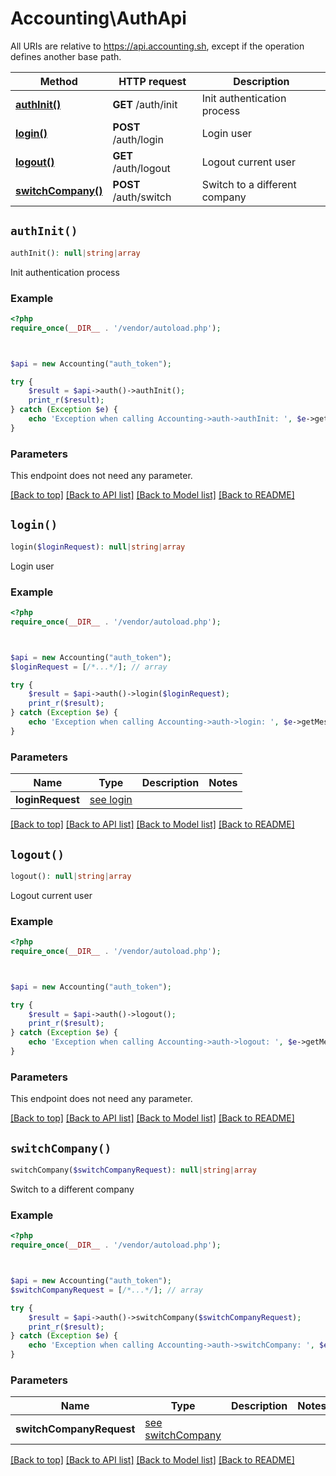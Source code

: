 # Accounting\AuthApi

All URIs are relative to https://api.accounting.sh, except if the operation defines another base path.

| Method | HTTP request | Description |
| ------------- | ------------- | ------------- |
| [**authInit()**](AuthApi.md#authInit) | **GET** /auth/init | Init authentication process |
| [**login()**](AuthApi.md#login) | **POST** /auth/login | Login user |
| [**logout()**](AuthApi.md#logout) | **GET** /auth/logout | Logout current user |
| [**switchCompany()**](AuthApi.md#switchCompany) | **POST** /auth/switch | Switch to a different company |


## `authInit()`

```php
authInit(): null|string|array
```

Init authentication process

### Example

```php
<?php
require_once(__DIR__ . '/vendor/autoload.php');



$api = new Accounting("auth_token");

try {
    $result = $api->auth()->authInit();
    print_r($result);
} catch (Exception $e) {
    echo 'Exception when calling Accounting->auth->authInit: ', $e->getMessage(), PHP_EOL;
}
```

### Parameters

This endpoint does not need any parameter.

[[Back to top]](#) [[Back to API list]](../../README.md#endpoints)
[[Back to Model list]](../../README.md#models)
[[Back to README]](../../README.md)

## `login()`

```php
login($loginRequest): null|string|array
```

Login user

### Example

```php
<?php
require_once(__DIR__ . '/vendor/autoload.php');



$api = new Accounting("auth_token");
$loginRequest = [/*...*/]; // array

try {
    $result = $api->auth()->login($loginRequest);
    print_r($result);
} catch (Exception $e) {
    echo 'Exception when calling Accounting->auth->login: ', $e->getMessage(), PHP_EOL;
}
```

### Parameters

| Name | Type | Description  | Notes |
| ------------- | ------------- | ------------- | ------------- |
| **loginRequest** | [see login](https://api.accounting.sh/swagger.html#operation/login)|  | |

[[Back to top]](#) [[Back to API list]](../../README.md#endpoints)
[[Back to Model list]](../../README.md#models)
[[Back to README]](../../README.md)

## `logout()`

```php
logout(): null|string|array
```

Logout current user

### Example

```php
<?php
require_once(__DIR__ . '/vendor/autoload.php');



$api = new Accounting("auth_token");

try {
    $result = $api->auth()->logout();
    print_r($result);
} catch (Exception $e) {
    echo 'Exception when calling Accounting->auth->logout: ', $e->getMessage(), PHP_EOL;
}
```

### Parameters

This endpoint does not need any parameter.

[[Back to top]](#) [[Back to API list]](../../README.md#endpoints)
[[Back to Model list]](../../README.md#models)
[[Back to README]](../../README.md)

## `switchCompany()`

```php
switchCompany($switchCompanyRequest): null|string|array
```

Switch to a different company

### Example

```php
<?php
require_once(__DIR__ . '/vendor/autoload.php');



$api = new Accounting("auth_token");
$switchCompanyRequest = [/*...*/]; // array

try {
    $result = $api->auth()->switchCompany($switchCompanyRequest);
    print_r($result);
} catch (Exception $e) {
    echo 'Exception when calling Accounting->auth->switchCompany: ', $e->getMessage(), PHP_EOL;
}
```

### Parameters

| Name | Type | Description  | Notes |
| ------------- | ------------- | ------------- | ------------- |
| **switchCompanyRequest** | [see switchCompany](https://api.accounting.sh/swagger.html#operation/switchCompany)|  | |

[[Back to top]](#) [[Back to API list]](../../README.md#endpoints)
[[Back to Model list]](../../README.md#models)
[[Back to README]](../../README.md)
